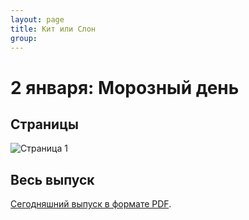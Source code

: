 ```yaml
---
layout: page
title: Кит или Слон
group: 
---
```


# 2 января: Морозный день

## Страницы

![Страница 1](https://www.dropbox.com/scl/fi/00iqcshmpq1jcqkfbz3by/2025-01-02-page001.jpg?rlkey=feaz4yn4herdexerdcppdv7ej&raw=1)

## Весь выпуск

[Сегодняшний выпуск в формате PDF](https://www.dropbox.com/scl/fi/l23k5zp0f71qawjg1lftk/2025-01-02.pdf?rlkey=mvwwvvt7uklxnd71z214ntuc0&raw=1). 


